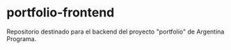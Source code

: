 # portfolio-frontend
Repositorio destinado para el backend del proyecto "portfolio" de Argentina Programa.
